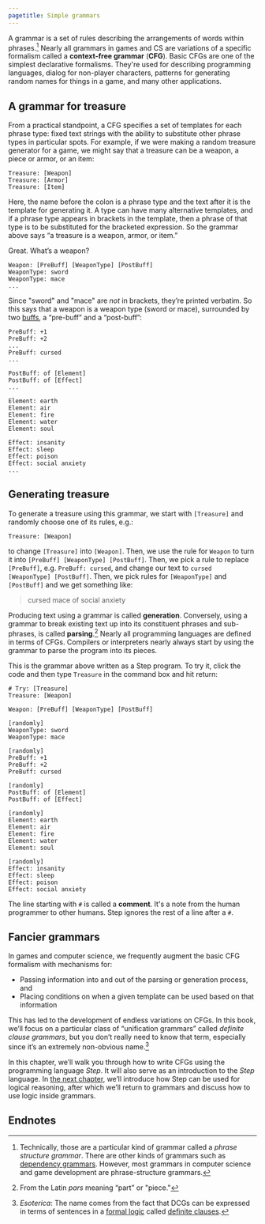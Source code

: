 ```yaml
---
pagetitle: Simple grammars
---
```

A grammar is a set of rules describing the arrangements of words within phrases.[^1] Nearly all grammars in games and CS are variations of a specific formalism called a **context-free grammar** (**CFG**).  Basic CFGs are one of the simplest declarative formalisms.  They're used for describing programming languages, dialog for non-player characters, patterns for generating random names for things in a game, and many other applications. 

## A grammar for treasure

From a practical standpoint, a CFG specifies a set of templates for each phrase type: fixed text strings with the ability to substitute other phrase types in particular spots.  For example, if we were making a random treasure generator for a game, we might say that a treasure can be a weapon, a piece or armor, or an item:
```step
Treasure: [Weapon]
Treasure: [Armor]
Treasure: [Item]
```
Here, the name before the colon is a phrase type and the text after it is the template for generating it.  A type can have many alternative templates, and if a phrase type appears in brackets in the template, then a phrase of that type is to be substituted for the bracketed expression.  So the grammar above says “a treasure is a weapon, armor, or item.”

Great.  What’s a weapon?
```step
Weapon: [PreBuff] [WeaponType] [PostBuff]
WeaponType: sword
WeaponType: mace
...
```
Since "sword" and "mace" are *not* in brackets, they’re printed verbatim.  So this says that a weapon is a weapon type (sword or mace), surrounded by two [buffs](https://en.wikipedia.org/wiki/Game_balance#Buffs_and_nerfs), a “pre-buff” and a “post-buff”:
```step
PreBuff: +1
PreBuff: +2
...
PreBuff: cursed
...

PostBuff: of [Element]
PostBuff: of [Effect]
...

Element: earth
Element: air
Element: fire
Element: water
Element: soul

Effect: insanity
Effect: sleep
Effect: poison
Effect: social anxiety
...
```

## Generating treasure

To generate a treasure using this grammar, we start with `[Treasure]` and randomly choose one of its rules, e.g.:
```step
Treasure: [Weapon]
```
to change `[Treasure]` into `[Weapon]`.  Then, we use the rule for `Weapon` to turn it into `[PreBuff] [WeaponType] [PostBuff]`.  Then, we pick a rule to replace `[PreBuff]`, e.g. `PreBuff: cursed`, and change our text to `cursed [WeaponType] [PostBuff]`.  Then, we pick rules for `[WeaponType]` and `[PostBuff]` and we get something like:

> cursed mace of social anxiety

Producing text using a grammar is called **generation**.  Conversely, using a grammar to break existing text up into its constituent phrases and sub-phrases, is called **parsing**.[^2] Nearly all programming languages are defined in terms of CFGs. Compilers or interpreters nearly always start by using the grammar to parse the program into its pieces.

This is the grammar above written as a Step program.  To try it, click the code and then type `Treasure` in the command box and hit return:
```Step
# Try: [Treasure]
Treasure: [Weapon]

Weapon: [PreBuff] [WeaponType] [PostBuff]

[randomly]
WeaponType: sword
WeaponType: mace

[randomly]
PreBuff: +1
PreBuff: +2
PreBuff: cursed

[randomly]
PostBuff: of [Element]
PostBuff: of [Effect]

[randomly]
Element: earth
Element: air
Element: fire
Element: water
Element: soul

[randomly]
Effect: insanity
Effect: sleep
Effect: poison
Effect: social anxiety
```
The line starting with `#` is called a **comment**.  It's a note from the human programmer to other humans.  Step ignores the rest of a line after a `#`.

## Fancier grammars

In games and computer science, we frequently augment the basic CFG formalism with mechanisms for:

* Passing information into and out of the parsing or generation process, and
* Placing conditions on when a given template can be used based on that information

This has led to the development of endless variations on CFGs.  In this book, we’ll focus on a particular class of “unification grammars” called *definite clause grammars*, but you don’t really need to know that term, especially since it’s an extremely non-obvious name.[^3]

In this chapter, we’ll walk you through how to write CFGs using the programming language *Step*.  It will also serve as an introduction to the *Step* language.  In [the next chapter](logic_programming), we’ll introduce how Step can be used for logical reasoning, after which we’ll return to grammars and discuss how to use logic inside grammars.

## Endnotes

[^1]: Technically, those are a particular kind of grammar called a *phrase structure grammar*.  There are other kinds of grammars such as [dependency grammars](https://en.wikipedia.org/wiki/Dependency_grammar).  However, most grammars in computer science and game development are phrase-structure grammars.
[^2]: From the Latin *pars* meaning “part” or "piece."
[^3]: *Esoterica*: The name comes from the fact that DCGs can be expressed in terms of sentences in a [formal logic](logic) called [definite clauses](definite_clauses).